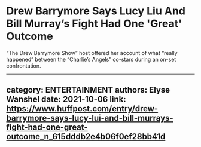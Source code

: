 # Drew Barrymore Says Lucy Liu And Bill Murray’s Fight Had One 'Great' Outcome

“The Drew Barrymore Show” host offered her account of what “really happened” between the “Charlie’s Angels” co-stars during an on-set confrontation.

---
category: ENTERTAINMENT
authors: Elyse Wanshel
date: 2021-10-06
link: https://www.huffpost.com/entry/drew-barrymore-says-lucy-lui-and-bill-murrays-fight-had-one-great-outcome_n_615dddb2e4b06f0ef28bb41d
---
